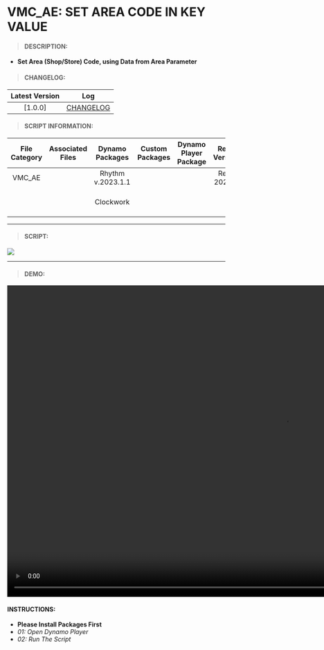 # VMC_AE: SET AREA CODE IN KEY VALUE

> #### DESCRIPTION: 
- **Set Area (Shop/Store) Code, using Data from Area Parameter**

> #### CHANGELOG:

| Latest Version | Log |
| :-------: | :----: | 
|[1.0.0] | [CHANGELOG](/_scripts/_project/263_VMC/AREA/changelog/VMC_AE_Areaboundary_fromCADLayer.md) |

> #### SCRIPT INFORMATION: 

| File Category| Associated Files | Dynamo Packages | Custom Packages | Dynamo Player Package | Revit Version | Author | Modified By | File Name & Location |
| :-------: | :----: | :---: | :---: | :---: | :---: | :---: | :--: | :--:
| VMC_AE | | Rhythm v.2023.1.1 | | | Revit 2021.1 | Bino Tuliao |  | VMC_AE_SetAreaCode_inKeyValue |
| | | Clockwork | | | | | | (https://bimcapcom.sharepoint.com/:f:/s/BCP-Main/EtcUOEHMpHRMhf5j6ss2Wc4Ba2To_r0yT1evsIl51R6_9Q?e=Yj13GP)

----------------------------------------------------------------
> #### SCRIPT: 
<img src="./_scripts/_project/263_VMC/AREA/images/VMC_AE_SetAreaCode_inKeyValue.png">


------------------------------------------------------------------------------

> #### **DEMO**: 
<video width="1280" height="720" controls>
 <source src="./_scripts/_project/263_VMC/AREA/demo/VMC_AE_AreaBoundary_fromCADLayer.mp4" type="video/mp4">
</video>

#### INSTRUCTIONS: 
- **Please Install Packages First**
- *01: Open Dynamo Player*
- *02: Run The Script*